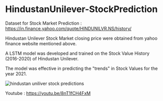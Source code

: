 # HindustanUnilever-StockPrediction

Dataset for Stock Market Prediction : https://in.finance.yahoo.com/quote/HINDUNILVR.NS/history/

Hindustan Unilever Stock Market closing price were obtained from yahoo finance website mentioned above.

A LSTM model was developed and trained on the Stock Value History (2016-2020) of Hindustan Unilever.

The model was effective in predicting the "trends" in Stock Values for the year 2021. 

![hindustan uniliver stock predictions](https://user-images.githubusercontent.com/14312802/128380192-953fe977-a822-45e2-b47b-3433ef571bdf.png)

Youtube : https://youtu.be/8nT1fCH4FxM
